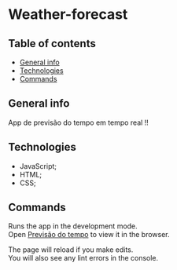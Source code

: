 # Weather-forecast
## Table of contents
* [General info](#general-info)
* [Technologies](#technologies)
* [Commands](#commands)

## General info
App de previsão do tempo em tempo real !!

## Technologies
* JavaScript;
* HTML;
* CSS;

## Commands

Runs the app in the development mode.<br />
Open [Previsão do tempo](https://kerlleyp.github.io/Weather-forecast/) to view it in the browser.

The page will reload if you make edits.<br />
You will also see any lint errors in the console.
